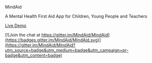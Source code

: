 MindAid

A Mental Health First Aid App for Children, Young People and Teachers

[Live Demo](http://143.95.99.133:4000)


[![Join the chat at https://gitter.im/MindAid/MindAid](https://badges.gitter.im/MindAid/MindAid.svg)](https://gitter.im/MindAid/MindAid?utm_source=badge&utm_medium=badge&utm_campaign=pr-badge&utm_content=badge)